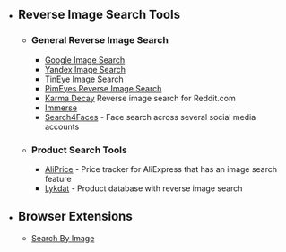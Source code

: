 - ## Reverse Image Search Tools
	- ### General Reverse Image Search
		- [Google Image Search](https://images.google.com/)
		- [Yandex Image Search](https://yandex.com/images/)
		- [TinEye Image Search](https://tineye.com/)
		- [PimEyes Reverse Image Search](https://pimeyes.com/en)
		- [Karma Decay](http://karmadecay.com/) Reverse image search for Reddit.com
		- [Immerse](https://www.immerse.zone/)
		- [Search4Faces](https://search4faces.com/en/) - Face search across several social media accounts
	- ### Product Search Tools
		- [AliPrice](https://www.aliprice.com/) - Price tracker for AliExpress that has an image search feature
		- [Lykdat](https://lykdat.com/) - Product database with reverse image search
- ## Browser Extensions
	- [Search By Image](https://github.com/dessant/search-by-image)